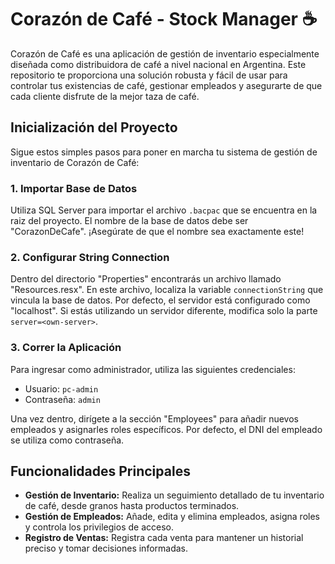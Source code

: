 ﻿# Corazón de Café - Stock Manager ☕️

Corazón de Café es una aplicación de gestión de inventario especialmente diseñada como distribuidora de café a nivel nacional en Argentina. Este repositorio te proporciona una solución robusta y fácil de usar para controlar tus existencias de café, gestionar empleados y asegurarte de que cada cliente disfrute de la mejor taza de café.

## Inicialización del Proyecto

Sigue estos simples pasos para poner en marcha tu sistema de gestión de inventario de Corazón de Café:

### 1. Importar Base de Datos
Utiliza SQL Server para importar el archivo `.bacpac` que se encuentra en la raiz del proyecto. El nombre de la base de datos debe ser "CorazonDeCafe". ¡Asegúrate de que el nombre sea exactamente este!

### 2. Configurar String Connection
Dentro del directorio "Properties" encontrarás un archivo llamado "Resources.resx". En este archivo, localiza la variable `connectionString` que vincula la base de datos. Por defecto, el servidor está configurado como "localhost". Si estás utilizando un servidor diferente, modifica solo la parte `server=<own-server>`.

### 3. Correr la Aplicación
Para ingresar como administrador, utiliza las siguientes credenciales:
- Usuario: `pc-admin`
- Contraseña: `admin`

Una vez dentro, dirígete a la sección "Employees" para añadir nuevos empleados y asignarles roles específicos. Por defecto, el DNI del empleado se utiliza como contraseña.

## Funcionalidades Principales

- **Gestión de Inventario:** Realiza un seguimiento detallado de tu inventario de café, desde granos hasta productos terminados.
- **Gestión de Empleados:** Añade, edita y elimina empleados, asigna roles y controla los privilegios de acceso.
- **Registro de Ventas:** Registra cada venta para mantener un historial preciso y tomar decisiones informadas.
